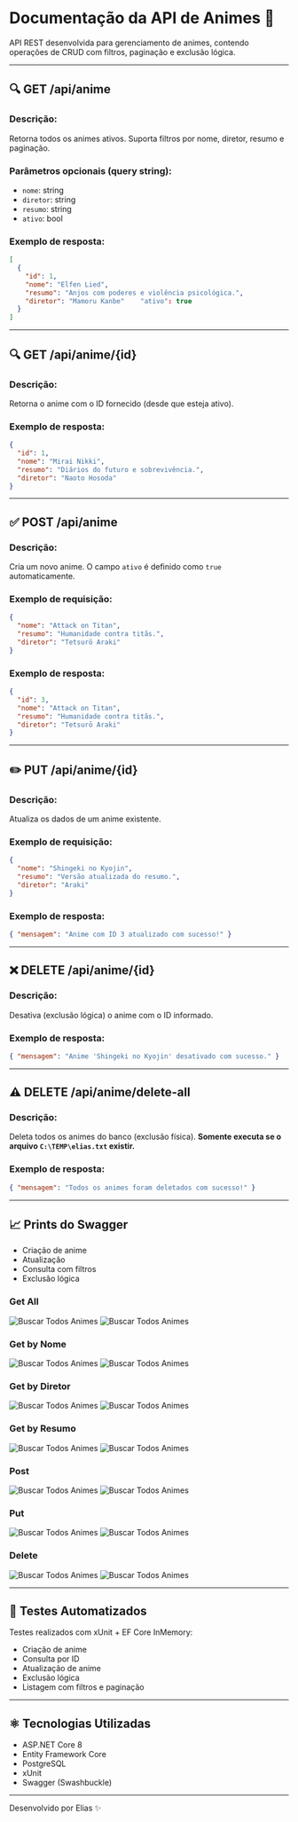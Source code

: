 # Documentação da API de Animes 🌟

API REST desenvolvida para gerenciamento de animes, contendo operações de CRUD com filtros, paginação e exclusão lógica.

---

## 🔍 GET /api/anime

### Descrição:

Retorna todos os animes ativos. Suporta filtros por nome, diretor, resumo e paginação.

### Parâmetros opcionais (query string):

* `nome`: string
* `diretor`: string
* `resumo`: string
* `ativo`: bool

### Exemplo de resposta:

```json
[
  {
    "id": 1,
    "nome": "Elfen Lied",
    "resumo": "Anjos com poderes e violência psicológica.",
    "diretor": "Mamoru Kanbe"    "ativo": true
  }
]
```

---

## 🔍 GET /api/anime/{id}

### Descrição:

Retorna o anime com o ID fornecido (desde que esteja ativo).

### Exemplo de resposta:

```json
{
  "id": 1,
  "nome": "Mirai Nikki",
  "resumo": "Diários do futuro e sobrevivência.",
  "diretor": "Naoto Hosoda"
}
```

---

## ✅ POST /api/anime

### Descrição:

Cria um novo anime. O campo `ativo` é definido como `true` automaticamente.

### Exemplo de requisição:

```json
{
  "nome": "Attack on Titan",
  "resumo": "Humanidade contra titãs.",
  "diretor": "Tetsurō Araki"
}
```

### Exemplo de resposta:

```json
{
  "id": 3,
  "nome": "Attack on Titan",
  "resumo": "Humanidade contra titãs.",
  "diretor": "Tetsurō Araki"
}
```

---

## ✏️ PUT /api/anime/{id}

### Descrição:

Atualiza os dados de um anime existente.

### Exemplo de requisição:

```json
{
  "nome": "Shingeki no Kyojin",
  "resumo": "Versão atualizada do resumo.",
  "diretor": "Araki"
}
```

### Exemplo de resposta:

```json
{ "mensagem": "Anime com ID 3 atualizado com sucesso!" }
```

---

## ❌ DELETE /api/anime/{id}

### Descrição:

Desativa (exclusão lógica) o anime com o ID informado.

### Exemplo de resposta:

```json
{ "mensagem": "Anime 'Shingeki no Kyojin' desativado com sucesso." }
```

---

## ⚠️ DELETE /api/anime/delete-all

### Descrição:

Deleta todos os animes do banco (exclusão física). **Somente executa se o arquivo `C:\TEMP\elias.txt` existir.**

### Exemplo de resposta:

```json
{ "mensagem": "Todos os animes foram deletados com sucesso!" }
```

---

## 📈 Prints do Swagger

* Criação de anime
* Atualização
* Consulta com filtros
* Exclusão lógica

### Get All
![Buscar Todos Animes](ProjetoProtech.API/ProjetoProtech.Tests/TestResults/Get/Get-All-Animes.png)
![Buscar Todos Animes](ProjetoProtech.API/ProjetoProtech.Tests/TestResults/Get/Get-All-Animes-Response.png)

### Get by Nome
![Buscar Todos Animes](ProjetoProtech.API/ProjetoProtech.Tests/TestResults/Get/Get-By-Nome.png)
![Buscar Todos Animes](ProjetoProtech.API/ProjetoProtech.Tests/TestResults/Get/Get-By-Nome-Response.png)

### Get by Diretor
![Buscar Todos Animes](ProjetoProtech.API/ProjetoProtech.Tests/TestResults/Get/Get-By-Diretor.png)
![Buscar Todos Animes](ProjetoProtech.API/ProjetoProtech.Tests/TestResults/Get/Get-By-Diretor-Response.png)

### Get by Resumo
![Buscar Todos Animes](ProjetoProtech.API/ProjetoProtech.Tests/TestResults/Get/Get-By-Resumo.png)
![Buscar Todos Animes](ProjetoProtech.API/ProjetoProtech.Tests/TestResults/Get/Get-By-Resumo-Response.png)

### Post
![Buscar Todos Animes](ProjetoProtech.API/ProjetoProtech.Tests/TestResults/Post/Post.png)
![Buscar Todos Animes](ProjetoProtech.API/ProjetoProtech.Tests/TestResults/Post/Post-Response.png)

### Put
![Buscar Todos Animes](ProjetoProtech.API/ProjetoProtech.Tests/TestResults/Put/Put-AOT.png)
![Buscar Todos Animes](ProjetoProtech.API/ProjetoProtech.Tests/TestResults/Put/Put-AOT-Response.png)

### Delete
![Buscar Todos Animes](ProjetoProtech.API/ProjetoProtech.Tests/TestResults/Delete/Delete-AOT.png)
![Buscar Todos Animes](ProjetoProtech.API/ProjetoProtech.Tests/TestResults/Put/Delete-AOT-Response.png)

---

## 🔧 Testes Automatizados

Testes realizados com xUnit + EF Core InMemory:

* Criação de anime
* Consulta por ID
* Atualização de anime
* Exclusão lógica
* Listagem com filtros e paginação

---

## ⚛️ Tecnologias Utilizadas

* ASP.NET Core 8
* Entity Framework Core
* PostgreSQL
* xUnit
* Swagger (Swashbuckle)

---

Desenvolvido por Elias ✨

